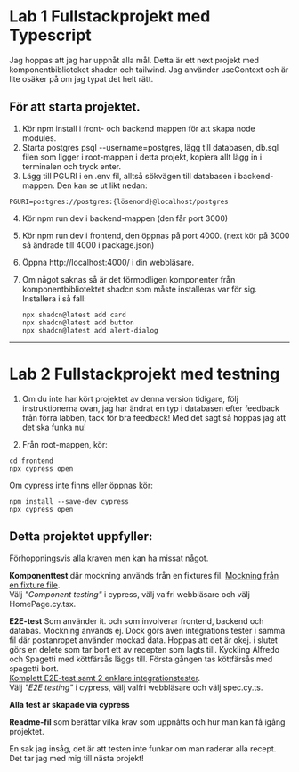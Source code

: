 # Lab 1 Fullstackprojekt med Typescript

Jag hoppas att jag har uppnåt alla mål. Detta är ett next projekt med komponentbiblioteket shadcn och tailwind.
Jag använder useContext och är lite osäker på om jag typat det helt rätt.

## För att starta projektet.

1. Kör npm install i front- och backend mappen för att skapa node modules.
2. Starta postgres psql --username=postgres, lägg till databasen, db.sql filen som ligger i root-mappen i detta projekt, kopiera allt lägg in i terminalen och tryck enter.
3. Lägg till PGURI i en .env fil, alltså sökvägen till databasen i backend-mappen. Den kan se ut likt nedan:

```
PGURI=postgres://postgres:{lösenord}@localhost/postgres
```

4. Kör npm run dev i backend-mappen (den får port 3000)
5. Kör npm run dev i frontend, den öppnas på port 4000. (next kör på 3000 så ändrade till 4000 i package.json)
6. Öppna http://localhost:4000/ i din webbläsare.

7. Om något saknas så är det förmodligen komponenter från komponentbibliotektet shadcn som måste installeras var för sig.
   <br>Installera i så fall:
   ```
   npx shadcn@latest add card
   npx shadcn@latest add button
   npx shadcn@latest add alert-dialog
   ```

---

# Lab 2 Fullstackprojekt med testning

1. Om du inte har kört projektet av denna version tidigare, följ instruktionerna ovan, jag har ändrat en typ i databasen efter feedback från förra labben, tack för bra feedback! Med det sagt så hoppas jag att det ska funka nu!

2. Från root-mappen,
   kör:

```
cd frontend
npx cypress open
```

Om cypress inte finns eller öppnas kör:

```
npm install --save-dev cypress
npx cypress open
```

## Detta projektet uppfyller:

Förhoppningsvis alla kraven men kan ha missat något.

<b>Komponenttest</b> där mockning används från en fixtures fil.
[Mockning från en fixture file](frontend/cypress/component/HomePage.cy.tsx).<br>
Välj <i>"Component testing"</i> i cypress, välj valfri webbläsare och välj HomePage.cy.tsx.

<b>E2E-test</b>
Som använder it. och som involverar frontend, backend och databas. Mockning används ej. Dock görs även integrations tester i samma fil där postanropet använder mockad data. Hoppas att det är okej. i slutet görs en delete som tar bort ett av recepten som lagts till. Kyckling Alfredo och Spagetti med köttfärsås läggs till. Första gången tas köttfärsås med spagetti bort.<br>
[Komplett E2E-test samt 2 enklare integrationstester](frontend/cypress/e2e/spec.cy.ts).<br>
Välj <i>"E2E testing"</i> i cypress, välj valfri webbläsare och välj spec.cy.ts.

<b>Alla test är skapade via cypress</b>

<b>Readme-fil</b> som berättar vilka krav som uppnåtts och hur man kan få igång projektet.

En sak jag insåg, det är att testen inte funkar om man raderar alla recept. Det tar jag med mig till nästa projekt!
